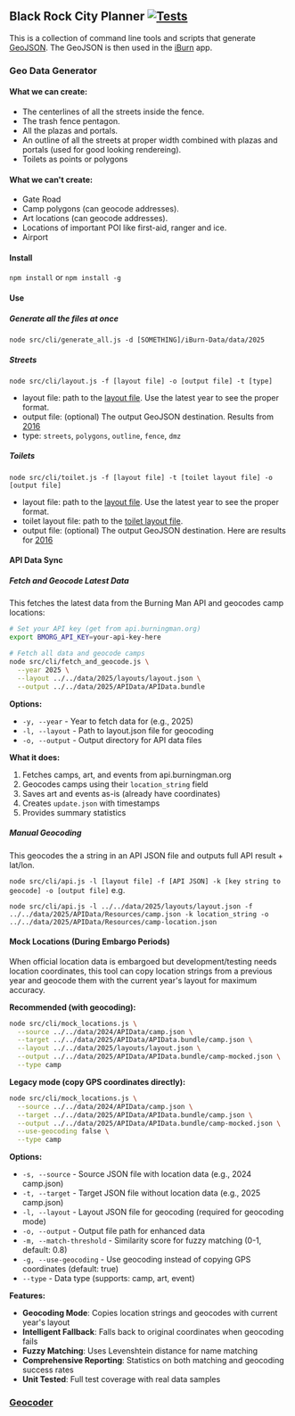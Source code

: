 ## Black Rock City Planner [![Tests](https://github.com/iBurnApp/BlackRockCityPlanner/workflows/Tests/badge.svg?branch=master)](https://github.com/iBurnApp/BlackRockCityPlanner/actions)

This is a collection of command line tools and scripts that generate [GeoJSON](http://geojson.org/). The GeoJSON is then used in the [iBurn](https://iburnapp.com/) app.

### Geo Data Generator

#### What we can create:
 - The centerlines of all the streets inside the fence.
 - The trash fence pentagon.
 - All the plazas and portals.
 - An outline of all the streets at proper width combined with plazas and portals (used for good looking rendereing).
 - Toilets as points or polygons

#### What we can't create:
 - Gate Road
 - Camp polygons (can geocode addresses).
 - Art locations (can geocode addresses).
 - Locations of important POI like first-aid, ranger and ice.
 - Airport 

#### Install

`npm install` or `npm install -g`

#### Use

##### Generate all the files at once

`node src/cli/generate_all.js -d [SOMETHING]/iBurn-Data/data/2025`

##### Streets

`node src/cli/layout.js -f [layout file] -o [output file] -t [type]`

- layout file: path to the [layout file](https://github.com/Burning-Man-Earth/iBurn-Data/tree/master/data). Use the latest year to see the proper format.
- output file: (optional) The output GeoJSON destination. Results from [2016](https://github.com/Burning-Man-Earth/iBurn-Data/tree/master/data/2016/geo)
- type: `streets`, `polygons`, `outline`, `fence`, `dmz`

##### Toilets

`node src/cli/toilet.js -f [layout file] -t [toilet layout file] -o [output file]`

- layout file: path to the [layout file](https://github.com/Burning-Man-Earth/iBurn-Data/tree/master/data). Use the latest year to see the proper format.
- toilet layout file: path to the [toilet layout file](https://github.com/Burning-Man-Earth/iBurn-Data/blob/master/data/2016/layouts/toilet.json).
- output file: (optional) The output GeoJSON destination. Here are results for [2016](https://github.com/Burning-Man-Earth/iBurn-Data/blob/master/data/2016/geo/toilets.geojson)

#### API Data Sync

##### Fetch and Geocode Latest Data

This fetches the latest data from the Burning Man API and geocodes camp locations:

```bash
# Set your API key (get from api.burningman.org)
export BMORG_API_KEY=your-api-key-here

# Fetch all data and geocode camps
node src/cli/fetch_and_geocode.js \
  --year 2025 \
  --layout ../../data/2025/layouts/layout.json \
  --output ../../data/2025/APIData/APIData.bundle
```

**Options:**
- `-y, --year` - Year to fetch data for (e.g., 2025)
- `-l, --layout` - Path to layout.json file for geocoding
- `-o, --output` - Output directory for API data files

**What it does:**
1. Fetches camps, art, and events from api.burningman.org
2. Geocodes camps using their `location_string` field
3. Saves art and events as-is (already have coordinates)
4. Creates `update.json` with timestamps
5. Provides summary statistics

##### Manual Geocoding

This geocodes the a string in an API JSON file and outputs full API result + lat/lon.

`node src/cli/api.js -l [layout file] -f [API JSON] -k [key string to geocode] -o [output file]`
e.g.
```
node src/cli/api.js -l ../../data/2025/layouts/layout.json -f ../../data/2025/APIData/Resources/camp.json -k location_string -o ../../data/2025/APIData/Resources/camp-location.json
```

#### Mock Locations (During Embargo Periods)

When official location data is embargoed but development/testing needs location coordinates, this tool can copy location strings from a previous year and geocode them with the current year's layout for maximum accuracy.

**Recommended (with geocoding):**
```bash
node src/cli/mock_locations.js \
  --source ../../data/2024/APIData/camp.json \
  --target ../../data/2025/APIData/APIData.bundle/camp.json \
  --layout ../../data/2025/layouts/layout.json \
  --output ../../data/2025/APIData/APIData.bundle/camp-mocked.json \
  --type camp
```

**Legacy mode (copy GPS coordinates directly):**
```bash
node src/cli/mock_locations.js \
  --source ../../data/2024/APIData/camp.json \
  --target ../../data/2025/APIData/APIData.bundle/camp.json \
  --output ../../data/2025/APIData/APIData.bundle/camp-mocked.json \
  --use-geocoding false \
  --type camp
```

**Options:**
- `-s, --source` - Source JSON file with location data (e.g., 2024 camp.json)
- `-t, --target` - Target JSON file without location data (e.g., 2025 camp.json)  
- `-l, --layout` - Layout JSON file for geocoding (required for geocoding mode)
- `-o, --output` - Output file path for enhanced data
- `-m, --match-threshold` - Similarity score for fuzzy matching (0-1, default: 0.8)
- `-g, --use-geocoding` - Use geocoding instead of copying GPS coordinates (default: true)
- `--type` - Data type (supports: camp, art, event)

**Features:**
- **Geocoding Mode**: Copies location strings and geocodes with current year's layout
- **Intelligent Fallback**: Falls back to original coordinates when geocoding fails
- **Fuzzy Matching**: Uses Levenshtein distance for name matching
- **Comprehensive Reporting**: Statistics on both matching and geocoding success rates
- **Unit Tested**: Full test coverage with real data samples

### [Geocoder](src/geocoder/readme.md)
